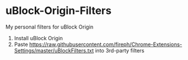 # uBlock-Origin-Filters
My personal filters for uBlock Origin

1. Install uBlock Origin
2. Paste https://raw.githubusercontent.com/fireph/Chrome-Extensions-Settings/master/uBlockFilters.txt into 3rd-party filters
